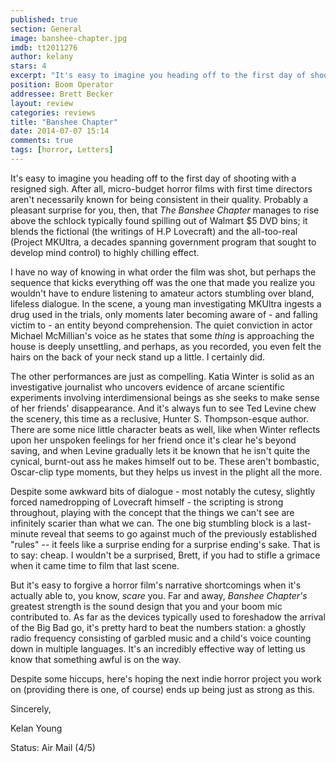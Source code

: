 ```yaml
---
published: true
section: General
image: banshee-chapter.jpg
imdb: tt2011276
author: kelany
stars: 4
excerpt: "It's easy to imagine you heading off to the first day of shooting with a resigned sigh.  After all,  micro-budget horror films with first time directors aren't necessarily known for being consistent in their quality."
position: Boom Operator
addressee: Brett Becker
layout: review
categories: reviews
title: "Banshee Chapter"
date: 2014-07-07 15:14
comments: true
tags: [horror, Letters]
---
```

It's easy to imagine you heading off to the first day of shooting with a resigned sigh. After all, micro-budget horror films with first time directors aren't necessarily known for being consistent in their quality. Probably a pleasant surprise for you, then, that _The Banshee Chapter_ manages to rise above the schlock typically found spilling out of Walmart $5 DVD bins; it blends the fictional (the writings of H.P Lovecraft) and the all-too-real (Project MKUltra, a decades spanning government program that sought to develop mind control) to highly chilling effect. 

I have no way of knowing in what order the film was shot, but perhaps the sequence that kicks everything off was the one that made you realize you wouldn't have to endure listening to amateur actors stumbling over bland, lifeless dialogue. In the scene, a young man investigating MKUltra ingests a drug used in the trials, only moments later becoming aware of - and falling victim to - an entity beyond comprehension. The quiet conviction in actor Michael McMillian's voice as he states that some _thing_ is approaching the house is deeply unsettling, and perhaps, as you recorded, you even felt the hairs on the back of your neck stand up a little. I certainly did. 

The other performances are just as compelling. Katia Winter is solid as an investigative journalist who uncovers evidence of arcane scientific experiments involving interdimensional beings as she seeks to make sense of her friends' disappearance. And it's always fun to see Ted Levine chew the scenery, this time as a reclusive, Hunter S. Thompson-esque author. There are some nice little character beats as well, like when Winter reflects upon her unspoken feelings for her friend once it's clear he's beyond saving, and when Levine gradually lets it be known that he isn't quite the cynical, burnt-out ass he makes himself out to be. These aren't bombastic, Oscar-clip type moments, but they helps us invest in the plight all the more.

Despite some awkward bits of dialogue - most notably the cutesy, slightly forced namedropping of Lovecraft himself - the scripting is strong throughout, playing with the concept that the things we can't see are infinitely scarier than what we can. The one big stumbling block is a last-minute reveal that seems to go against much of the previously established "rules" -- it feels like a surprise ending for a surprise ending's sake. That is to say: cheap. I wouldn't be a surprised, Brett, if you had to stifle a grimace when it came time to film that last scene. 

But it's easy to forgive a horror film's narrative shortcomings when it's actually able to, you know, _scare_ you. Far and away, _Banshee Chapter's_ greatest strength is the sound design that you and your boom mic contributed to. As far as the devices typically used to foreshadow the arrival of the Big Bad go, it's pretty hard to beat the numbers station: a ghostly radio frequency consisting of garbled music and a child's voice counting down in multiple languages. It's an incredibly effective way of letting us know that something awful is on the way. 

Despite some hiccups, here's hoping the next indie horror project you work on (providing there is one, of course) ends up being just as strong as this.

Sincerely,

Kelan Young

Status: Air Mail (4/5)